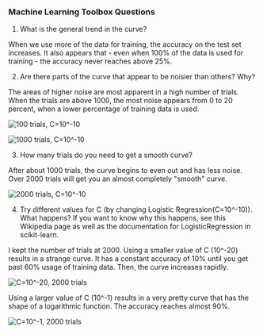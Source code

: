 ### Machine Learning Toolbox Questions ###

1. What is the general trend in the curve?

When we use more of the data for training, the accuracy on the test set increases.  It also appears that - even when 100% of the data is used for training - the accuracy never reaches above 25%.

2. Are there parts of the curve that appear to be noisier than others? Why?

The areas of higher noise are most apparent in a high number of trials.  When the trials are above 1000, the most noise appears from 0 to 20 percent, when a lower percentage of training data is used.

![100 trials, C=10^-10](https://github.com/srbarden/ToolBox-MachineLearning/100trials.png)

![1000 trials, C=10^-10](https://github.com/srbarden/ToolBox-MachineLearning/1000trials.png)

3. How many trials do you need to get a smooth curve?

After about 1000 trials, the curve begins to even out and has less noise.  Over 2000 trials will get you an almost completely "smooth" curve.

![2000 trials, C=10^-10](https://github.com/srbarden/ToolBox-MachineLearning/2000trials.png)

4. Try different values for C (by changing Logistic Regression(C=10^-10)). What happens? If you want to know why this happens, see this Wikipedia page as well as the documentation for LogisticRegression in scikit-learn.

I kept the number of trials at 2000.  Using a smaller value of C (10^-20) results in a strange curve. It has a constant accuracy of 10% until you get past 60% usage of training data.  Then, the curve increases rapidly.

![C=10^-20, 2000 trials](https://github.com/srbarden/ToolBox-MachineLearning/smallC.png)

Using a larger value of C (10^-1) results in a very pretty curve that has the shape of a logarithmic function. The accuracy reaches almost 90%.

![C=10^-1, 2000 trials](https://github.com/srbarden/ToolBox-MachineLearning/largeC.png)
